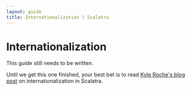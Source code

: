 ```yaml
---
layout: guide
title: Internationalization | Scalatra
---
```


<div class="page-header">
  <h1>Internationalization</h1>
</div>

This guide still needs to be written.

Until we get this one finished, your best bet is to read [Kyle Roche's blog post](http://kyleroche.com/post/39274536843/exploring-scalatra-internationalization)
on internationalization in Scalatra.
